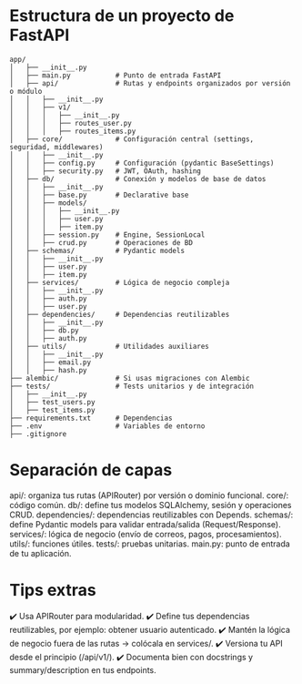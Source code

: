 # Estructura de un proyecto de FastAPI
```text
app/
│   ├── __init__.py
│   ├── main.py           # Punto de entrada FastAPI
│   ├── api/              # Rutas y endpoints organizados por versión o módulo
│   │   ├── __init__.py
│   │   ├── v1/           
│   │   │   ├── __init__.py
│   │   │   ├── routes_user.py
│   │   │   ├── routes_items.py
│   ├── core/             # Configuración central (settings, seguridad, middlewares)
│   │   ├── __init__.py
│   │   ├── config.py     # Configuración (pydantic BaseSettings)
│   │   ├── security.py   # JWT, OAuth, hashing
│   ├── db/               # Conexión y modelos de base de datos
│   │   ├── __init__.py
│   │   ├── base.py       # Declarative base
│   │   ├── models/       
│   │   │   ├── __init__.py
│   │   │   ├── user.py
│   │   │   ├── item.py
│   │   ├── session.py    # Engine, SessionLocal
│   │   ├── crud.py       # Operaciones de BD
│   ├── schemas/          # Pydantic models
│   │   ├── __init__.py
│   │   ├── user.py
│   │   ├── item.py
│   ├── services/         # Lógica de negocio compleja
│   │   ├── __init__.py
│   │   ├── auth.py
│   │   ├── user.py
│   ├── dependencies/     # Dependencias reutilizables
│   │   ├── __init__.py
│   │   ├── db.py
│   │   ├── auth.py
│   ├── utils/            # Utilidades auxiliares
│   │   ├── __init__.py
│   │   ├── email.py
│   │   ├── hash.py
├── alembic/              # Si usas migraciones con Alembic
├── tests/                # Tests unitarios y de integración
│   ├── __init__.py
│   ├── test_users.py
│   ├── test_items.py
├── requirements.txt      # Dependencias
├── .env                  # Variables de entorno
├── .gitignore
```

# Separación de capas
api/: organiza tus rutas (APIRouter) por versión o dominio funcional.
core/: código común.
db/: define tus modelos SQLAlchemy, sesión y operaciones CRUD.
dependencies/: dependencias reutilizables con Depends.
schemas/: define Pydantic models para validar entrada/salida (Request/Response).
services/: lógica de negocio (envío de correos, pagos, procesamientos).
utils/: funciones útiles.
tests/: pruebas unitarias.
main.py: punto de entrada de tu aplicación.

# Tips extras
✔️ Usa APIRouter para modularidad.
✔️ Define tus dependencias reutilizables, por ejemplo: obtener usuario autenticado.
✔️ Mantén la lógica de negocio fuera de las rutas → colócala en services/.
✔️ Versiona tu API desde el principio (/api/v1/).
✔️ Documenta bien con docstrings y summary/description en tus endpoints.


